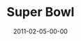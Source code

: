 ---
layout: message
category: message
series: "Super Bowl of Preaching"
title: "Super Bowl"
date: 2011-02-05-00-00
message_id: 657
sc-permalink-url: "http://soundcloud.com/crdschurch/with-your-friends"
audio: "http://s3.amazonaws.com/crossroads-media/messages/audio/TCPIR_04_03-17-02_With_Your_Friends.mp3"
audio-duration: "39:57"
sc-permalink-url: "http://soundcloud.com/crdschurch/at-work"
audio: "http://s3.amazonaws.com/crossroads-media/messages/audio/TCPIR_03_03-10-02_At_Work.mp3"
audio-duration: "39:29"
sc-permalink-url: "http://soundcloud.com/crdschurch/in-your-bedroom"
audio: "http://s3.amazonaws.com/crossroads-media/messages/audio/TCPIR_01_02-24-02_In_Your_Bedroom.mp3"
audio-duration: "38:42"
tag: 
 - friendships
 - church
 - friends
 - community
 - small-group
 - tome
 - job
 - goal
 - purpose
 - manager
 - business
 - career
 - goals
 - work
 - husband
 - wife
 - sexuality
 - test
 - marriage
 - wells
 - dating
 - wives
explicit: false
---
